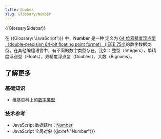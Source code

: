 ```yaml
---
title: Number
slug: Glossary/Number
---
```


{{GlossarySidebar}}

在 {{Glossary("JavaScript")}} 中，**Number** 是一种 定义为 [64 位双精度浮点型（double-precision 64-bit floating point format） (IEEE 754)](https://en.wikipedia.org/wiki/Double_precision_floating-point_format)的数字数据类型。在其他编程语言中，有不同的数字类型存在，比如：整型（Integers），单精度浮点型（Floats），双精度浮点型（Doubles），大数（Bignums）。

## 了解更多

### 基础知识

- 维基百科上的[数字类型](https://zh.wikipedia.org/wiki/Data_type#Numeric_types)

### 技术参考

- JavaScript 数据结构：[Number](/zh-CN/docs/Web/JavaScript/Data_structures#number_类型)
- JavaScript 全局对象 {{jsxref("Number")}}
